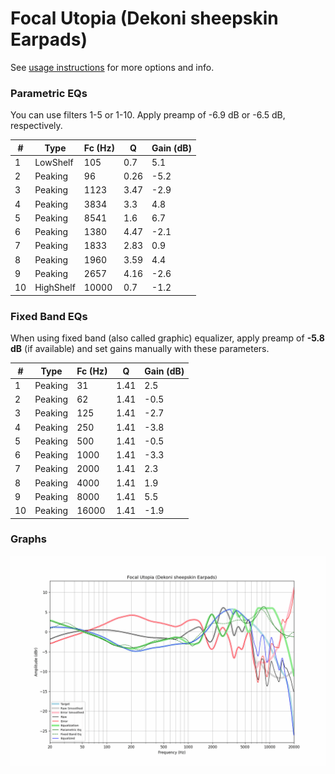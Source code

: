# Focal Utopia (Dekoni sheepskin Earpads)
See [usage instructions](https://github.com/jaakkopasanen/AutoEq#usage) for more options and info.

### Parametric EQs
You can use filters 1-5 or 1-10. Apply preamp of -6.9 dB or -6.5 dB, respectively.

|   # | Type      |   Fc (Hz) |    Q |   Gain (dB) |
|-----|-----------|-----------|------|-------------|
|   1 | LowShelf  |       105 | 0.7  |         5.1 |
|   2 | Peaking   |        96 | 0.26 |        -5.2 |
|   3 | Peaking   |      1123 | 3.47 |        -2.9 |
|   4 | Peaking   |      3834 | 3.3  |         4.8 |
|   5 | Peaking   |      8541 | 1.6  |         6.7 |
|   6 | Peaking   |      1380 | 4.47 |        -2.1 |
|   7 | Peaking   |      1833 | 2.83 |         0.9 |
|   8 | Peaking   |      1960 | 3.59 |         4.4 |
|   9 | Peaking   |      2657 | 4.16 |        -2.6 |
|  10 | HighShelf |     10000 | 0.7  |        -1.2 |

### Fixed Band EQs
When using fixed band (also called graphic) equalizer, apply preamp of **-5.8 dB** (if available) and set gains manually with these parameters.

|   # | Type    |   Fc (Hz) |    Q |   Gain (dB) |
|-----|---------|-----------|------|-------------|
|   1 | Peaking |        31 | 1.41 |         2.5 |
|   2 | Peaking |        62 | 1.41 |        -0.5 |
|   3 | Peaking |       125 | 1.41 |        -2.7 |
|   4 | Peaking |       250 | 1.41 |        -3.8 |
|   5 | Peaking |       500 | 1.41 |        -0.5 |
|   6 | Peaking |      1000 | 1.41 |        -3.3 |
|   7 | Peaking |      2000 | 1.41 |         2.3 |
|   8 | Peaking |      4000 | 1.41 |         1.9 |
|   9 | Peaking |      8000 | 1.41 |         5.5 |
|  10 | Peaking |     16000 | 1.41 |        -1.9 |

### Graphs
![](./Focal%20Utopia%20(Dekoni%20sheepskin%20Earpads).png)
